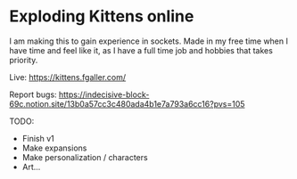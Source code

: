 # Exploding Kittens online

I am making this to gain experience in sockets.
Made in my free time when I have time and feel like it, as I have a full time job and hobbies that takes priority.

Live: https://kittens.fgaller.com/

Report bugs: https://indecisive-block-69c.notion.site/13b0a57cc3c480ada4b1e7a793a6cc16?pvs=105

TODO:
- Finish v1
- Make expansions
- Make personalization / characters
- Art...

